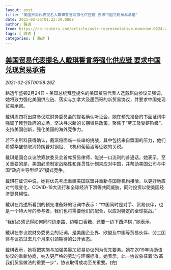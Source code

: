 ```yaml
---
layout: post
title: "美国贸易代表提名人戴琪誓言将强化供应链 要求中国兑现贸易承诺"
date: 2021-02-25T01:23:19.000Z
author: 路透
from: https://cn.reuters.com/article/ustr-representative-nominee-0224-wedn-idCNKBS2AP03J
tags: [ 路透 ]
categories: [ 路透 ]
---
```

<!--1614216199000-->
[美国贸易代表提名人戴琪誓言将强化供应链 要求中国兑现贸易承诺](https://cn.reuters.com/article/ustr-representative-nominee-0224-wedn-idCNKBS2AP03J)
------

<div>
<div><i>2021-02-25T00:58:26Z</i></div><p>路透华盛顿2月24日 - 美国总统拜登提名的美国贸易代表人选戴琪向参议员强调，她将致力强化美国供应链、落实与加拿大及墨西哥的新贸易协议，并要求中国兑现贸易承诺。</p><p>戴琪周四将出席参议院财务委员会的提名确认听证会，她在预先准备的书面证词中强调了拜登政府的立场，坚决寻求新的长期贸易政策，聚焦于“劳工及受薪阶级”，支持美国创新，强化美国的海外竞争力。</p><p>若不出所料获得确认，戴琪将面临一长串的挑战，其中包括来自盟国的压力，他们希望华盛顿取消特朗普对钢铝、飞机和葡萄酒等征收的关税。</p><p>戴琪是国会众议院筹款委员会首席贸易律师，能说一口流利的普通话。她表示，至关重要的是，美国必须制定战略性和连贯性计划来应对中国，并帮助美国公司与中国“政府主导型经济”模式竞争。</p><p>戴琪在证词中说，她将优先考虑重建美国联盟并重新与国际机构接洽，以更好地应对气候变化、COVID-19大流行和全球经济下滑等共同威胁，同时投资以使美国经济更具韧性。</p><p>戴琪在路透所看到的预先准备好的证词中表示：“中国同时是对手、贸易伙伴，也是一个特大号的参与者，我们也将需要他们的配合，以应对特定的全球挑战。”</p><p>“我们必须记得如何同时边走路、边嚼口香糖、还要一边下西洋棋，”她表示。</p><p>戴琪在参议院财务委员会的证词，是美国企业界、欧盟及中国等贸易伙伴、劳工团体与议员过去几个月来引颈期待的公开表态。</p><p>戴琪表示，她将把实施与加强美墨加贸易协议列为优先要务。她在2019年协助该协议的重新协商，纳入更严格的劳动与环保标准。她表示，此一协议象征着“改革我们贸易做法的重要一步”，协议取得成功至关重要。(完)</p>
</div>
